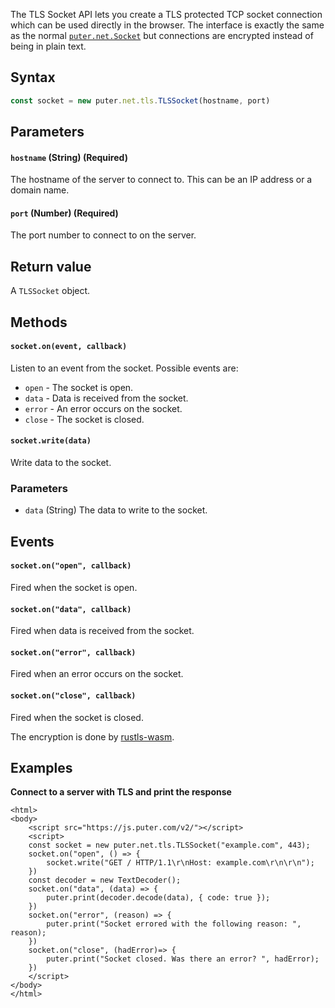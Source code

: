 The TLS Socket API lets you create a TLS protected TCP socket connection which can be used directly in the browser. The interface is exactly the same as the normal <a href="/Networking/Socket/">`puter.net.Socket`</a> but connections are encrypted instead of being in plain text.

## Syntax

```js
const socket = new puter.net.tls.TLSSocket(hostname, port)
```

## Parameters

#### `hostname` (String) (Required)
The hostname of the server to connect to. This can be an IP address or a domain name.

#### `port` (Number) (Required)
The port number to connect to on the server.


## Return value

A `TLSSocket` object.

## Methods


#### `socket.on(event, callback)`

Listen to an event from the socket. Possible events are:

- `open` - The socket is open.
- `data` - Data is received from the socket.
- `error` - An error occurs on the socket.
- `close` - The socket is closed.


#### `socket.write(data)`

Write data to the socket.

### Parameters

- `data` (String) The data to write to the socket.


## Events

#### `socket.on("open", callback)`

Fired when the socket is open.


#### `socket.on("data", callback)`

Fired when data is received from the socket.


#### `socket.on("error", callback)`

Fired when an error occurs on the socket.



#### `socket.on("close", callback)`

Fired when the socket is closed.


The encryption is done by [rustls-wasm](https://github.com/MercuryWorkshop/rustls-wasm/).

## Examples

<strong class="example-title">Connect to a server with TLS and print the response</strong>

```html;net-tls
<html>
<body>
    <script src="https://js.puter.com/v2/"></script>
    <script>
    const socket = new puter.net.tls.TLSSocket("example.com", 443);
    socket.on("open", () => {
        socket.write("GET / HTTP/1.1\r\nHost: example.com\r\n\r\n");
    })
    const decoder = new TextDecoder();
    socket.on("data", (data) => {
        puter.print(decoder.decode(data), { code: true });
    })
    socket.on("error", (reason) => {
        puter.print("Socket errored with the following reason: ", reason);
    })
    socket.on("close", (hadError)=> {
        puter.print("Socket closed. Was there an error? ", hadError);
    })
    </script>
</body>
</html>
```